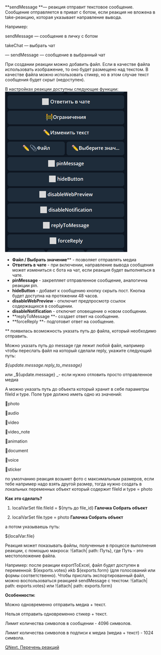 
**sendMessage **— реакция отправит текстовое сообщение. Сообщение отправляется в приват с ботом, если реакция не вложена в take-реакцию, которая указывает направление вывода.

Например:

sendMessage — сообщение в личку с ботом

takeChat — выбрать чат

— sendMessage — сообщение в выбранный чат



При создании реакции можно добавить файл. Если в качестве файла использовать изображение, то оно будет размещено над текстом. В качестве файла можно использовать стикер, но в этом случае текст сообщения будет скрыт (недоступен).



В настройках реакции доступны следующие функции:
![](./1.png)
* **Файл / Выбрать значение**** - позволяет отправлять медиа
* **Ответить в чате** - при включении, направление вывода сообщения может измениться с бота на чат, если реакция будет выполняться в чате.
* **pinMessage** - закрепляет отправленное сообщение, аналогична реакции pin.
* **hideButton** - добавит к сообщению кнопку скрыть пост. Кнопка будет доступна на протяжении 48 часов.
* **disableWebPreview** - отключит предпросмотр ссылок содержащихся в сообщении.
* **disableNotification** - отключит оповещение о новом сообщении.
* **replyToMessage **- создает ответ на сообщение.
* **forceReply **- подготовит ответ на сообщение.



** появилась возможность указать путь до файла, который необходимо отправить.

Можно указать путь до message где лежит любой файл, например чтобы переслать файл на который сделали reply, укажите следующий путь:

_${update.message.reply_to_message}_

или _${update.message} _- если нужно отловить просто отправленное медиа

А можно указать путь до объекта который хранит в себе параметры fileId и type. Поле type должно иметь одно из значений:

🔸photo

🔸audio

🔸video

🔸video_note

🔸animation

🔸document

🔸voice

🔸sticker

по умолчанию реакция возьмет фото с максимальным размеров, если тебе например надо взять другой размер, тогда нужно создать в локальных переменных объект который содержит fileId и type = photo

**Как это сделать?**

1) localVarSet file.fileId = ${путь до file_id} **Галочка Собрать объект**

2) localVarSet file.type = photo **Галочка Собрать объект**

а потом указываешь путь:

${localVar.file}



Реакция может показывать файлы, полученные в процессе выполнения реакции, с помощью макроса: !{attach| path: Путь}, где Путь - это местоположение файла.



Например: после реакции exportToExcel, файл будет доступен в переменной: ${exports.votes} иkb ${exports.form} (для голосований или формы соответственно). Чтобы прислать экспортированный файл, можно воспользоваться реакцией sendMessage с текстом: !{attach| path: exports.votes} или !{attach| path: exports.form}



**Особенности:**

Можно одновременно отправить медиа + текст.

Нельзя отправить одновременно стикер + текст.

Лимит количества символов в сообщении - 4096 символов.

Лимит количества символов в подписи к медиа (медиа + текст) - 1024 символа.



[QNext. Перечень реакций](/docs-test/ph/QNext-admin-reaction-about-05-01)